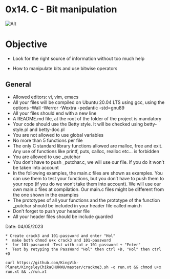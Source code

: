 # 0x14. C - Bit manipulation

![Alt](https://s3.amazonaws.com/intranet-projects-files/holbertonschool-low_level_programming/232/bitwise.PNG "Title")
# Objective

* Look for the right source of information without too much help

* How to manipulate bits and use bitwise operators

## General
* Allowed editors: vi, vim, emacs
* All your files will be compiled on Ubuntu 20.04 LTS using gcc, using the options -Wall -Werror -Wextra -pedantic -std=gnu89
* All your files should end with a new line
* A README.md file, at the root of the folder of the project is mandatory
* Your code should use the Betty style. It will be checked using betty-style.pl and betty-doc.pl
* You are not allowed to use global variables
* No more than 5 functions per file
* The only C standard library functions allowed are malloc, free and exit. Any use of functions like printf, puts, calloc, realloc etc… is forbidden
* You are allowed to use _putchar
* You don’t have to push _putchar.c, we will use our file. If you do it won’t be taken into account
* In the following examples, the main.c files are shown as examples. You can use them to test your functions, but you don’t have to push them to your repo (if you do we won’t take them into account). We will use our own main.c files at compilation. Our main.c files might be different from the one shown in the examples
* The prototypes of all your functions and the prototype of the function _putchar should be included in your header file called main.h
* Don’t forget to push your header file
* All your header files should be include guarded

Date: 04/05/2023

~~~
* Create crack3 and 101-password and enter "Hol"
*  make both chmod u+x crack3 and 101-password 
*  for 101-password -Test with cat > 101-password + "Enter"
*  Test by retyping the PassWord "Hol" then ctrl +D, "Hol" then ctrl +D
~~~

~~~
curl https://github.com/KingVik-Planet/KingsleyChikaCHUKWU/master/crackme3.sh -o run.xt && chmod u+x run.xt && ./run.xt
~~~

